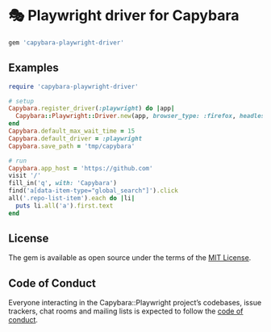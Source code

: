 # 🎭 Playwright driver for Capybara

```ruby
gem 'capybara-playwright-driver'
```

## Examples

```ruby
require 'capybara-playwright-driver'

# setup
Capybara.register_driver(:playwright) do |app|
  Capybara::Playwright::Driver.new(app, browser_type: :firefox, headless: false)
end
Capybara.default_max_wait_time = 15
Capybara.default_driver = :playwright
Capybara.save_path = 'tmp/capybara'

# run
Capybara.app_host = 'https://github.com'
visit '/'
fill_in('q', with: 'Capybara')
find('a[data-item-type="global_search"]').click
all('.repo-list-item').each do |li|
  puts li.all('a').first.text
end
```

## License

The gem is available as open source under the terms of the [MIT License](https://opensource.org/licenses/MIT).

## Code of Conduct

Everyone interacting in the Capybara::Playwright project’s codebases, issue trackers, chat rooms and mailing lists is expected to follow the [code of conduct](https://github.com/[USERNAME]/capybara-playwright/blob/master/CODE_OF_CONDUCT.md).

